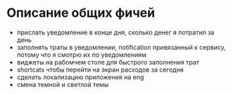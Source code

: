 # Описание общих фичей

- прислать уведомление в конце дня, сколько денег я потратил за день
- заполнять траты в уведомлении, notification привязанный к сервису, потому что я смотрю их по
  уведомлениям
- виджеты на рабомчем столе для быстрого заполнения трат
- shortcats чтобы перейти на экран расходов за сегодня
- сделать локализацию приложения на eng
- смена темной и светлой темы